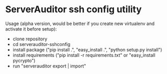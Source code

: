ServerAuditor ssh config utility
================================

Usage (alpha version, would be better if you create new virtualenv and activate it before setup):

* clone repository
* cd serverauditor-sshconfig
* install package ("pip install .", "easy_install .", "python setup.py install")
* install requirements ("pip install -r requirements.txt" or "easy_install pycrypto")
* run "serverauditor export | import"

